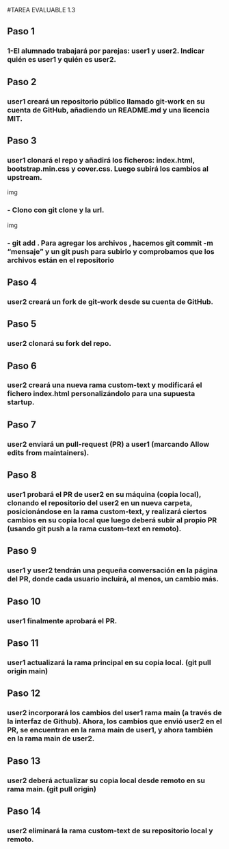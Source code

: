 #TAREA EVALUABLE 1.3
## Paso 1
### 1-El alumnado trabajará por parejas: user1 y user2. Indicar quién es user1 y quién es user2.

## Paso 2
### user1 creará un repositorio público llamado git-work en su cuenta de GitHub, añadiendo un README.md y una licencia MIT.

## Paso 3
### user1 clonará el repo y añadirá los ficheros: index.html, bootstrap.min.css y cover.css. Luego subirá los cambios al upstream.
img
### - Clono con git clone y la url.
img
### - git add . Para agregar los archivos , hacemos git commit -m “mensaje” y un git push para subirlo y comprobamos que los archivos están en el repositorio

## Paso 4
### user2 creará un fork de git-work desde su cuenta de GitHub.

## Paso 5
### user2 clonará su fork del repo.

## Paso 6
### user2 creará una nueva rama custom-text y modificará el fichero index.html personalizándolo para una supuesta startup.

## Paso 7
### user2 enviará un pull-request (PR) a user1 (marcando Allow edits from maintainers).

## Paso 8
### user1 probará el PR de user2 en su máquina (copia local), clonando el repositorio del user2 en un nueva carpeta, posicionándose en la rama custom-text, y realizará ciertos cambios en su copia local que luego deberá subir al propio PR (usando git push a la rama custom-text en remoto).

## Paso 9
### user1 y user2 tendrán una pequeña conversación en la página del PR, donde cada usuario incluirá, al menos, un cambio más.

## Paso 10
### user1 finalmente aprobará el PR.

## Paso 11
### user1 actualizará la rama principal en su copia local. (git pull origin main)

## Paso 12
### user2 incorporará los cambios del user1 rama main (a través de la interfaz de Github). Ahora, los cambios que envió user2 en el PR, se encuentran en la rama main de user1, y ahora también en la rama main de user2.

## Paso 13
### user2 deberá actualizar su copia local desde remoto en su rama main. (git pull origin)

## Paso 14
### user2 eliminará la rama custom-text de su repositorio local y remoto.
